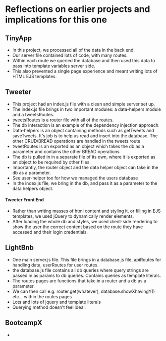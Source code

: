 # Reflections on earlier projects and implications for this one
 
## TinyApp

- In this project, we processed all of the data in the back end.
- Our server file contained lots of code, with many routes.
- Within each route we queried the database and then used this data to pass into template variables  server side. 
- This also prevented a single page experience and meant writing lots of HTML EJS templates.

## Tweeter
- This project had an index.js file with a clean and simple server set up.
- The index.js file brings in two important modules: a data-helpers module and a tweetsRoutes. 
- tweetsRoutes is a router file with all of the routes.
- The db interaction is an example of the dependency injection approach. 
- Data-helpers is an object containing methods such as getTweets and saveTweets. It's job is to help us read and insert into the database. The other CRUD/BREAD operations are handled in the tweets route
- tweetRoutes is an exported as an object which takes the db as a parameter and contains the other BREAD operations
- The db is pulled in in a separate file of its own, where it is exported as an object to be required by other files.  
- Importantly, the router object and the data helper object can take in the db as a parameter.
- See user-helper too for how we managed the users database
- In the index.js file, we bring in the db, and pass it as a parameter to the data helpers object. 

#### Tweeter Front End
- Rather than writing masses of html content and styling it, or filling in EJS templates, we used jQuery to dynamically render elements. 
- After loading the whole db and styles, we used client-side rendering to show the user the correct content based on the route they have accessed and their login credentials. 

## LightBnb

- One main server.js file. This file brings in a database.js file, apiRoutes for handling data, userRoutes for user routes. 
- the database.js file contains all db queries where query strings are passed in as params to db queries. Contains queries as template literals.
- The routes pages are functions that take in a router and a db as a parameter. 
- We can then call e.g. router.get(whatever), database.showXhavingY() etc... within the routes pages
- Lots and lots of jquery and template literals
- Querying method doesn't feel ideal. 

## BootcampX 

- 

